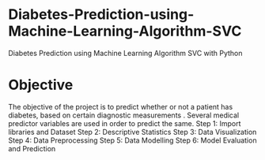 # Diabetes-Prediction-using-Machine-Learning-Algorithm-SVC
Diabetes Prediction using Machine Learning Algorithm SVC with Python
# Objective
The objective of the project is to predict whether or not a patient has diabetes, based on certain diagnostic measurements . Several medical predictor variables are used in order to predict the same.
Step 1: Import libraries and Dataset
Step 2: Descriptive Statistics
Step 3: Data Visualization 
Step 4: Data Preprocessing
Step 5: Data Modelling
Step 6: Model Evaluation and Prediction
